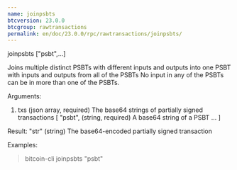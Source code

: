 ```yaml
---
name: joinpsbts
btcversion: 23.0.0
btcgroup: rawtransactions
permalink: en/doc/23.0.0/rpc/rawtransactions/joinpsbts/
---
```


joinpsbts ["psbt",...]

Joins multiple distinct PSBTs with different inputs and outputs into one PSBT with inputs and outputs from all of the PSBTs
No input in any of the PSBTs can be in more than one of the PSBTs.

Arguments:
1. txs            (json array, required) The base64 strings of partially signed transactions
     [
       "psbt",    (string, required) A base64 string of a PSBT
       ...
     ]

Result:
"str"    (string) The base64-encoded partially signed transaction

Examples:
> bitcoin-cli joinpsbts "psbt"


